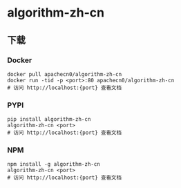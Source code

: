 # algorithm-zh-cn

## 下载

### Docker

```
docker pull apachecn0/algorithm-zh-cn
docker run -tid -p <port>:80 apachecn0/algorithm-zh-cn
# 访问 http://localhost:{port} 查看文档
```

### PYPI

```
pip install algorithm-zh-cn
algorithm-zh-cn <port>
# 访问 http://localhost:{port} 查看文档
```

### NPM

```
npm install -g algorithm-zh-cn
algorithm-zh-cn <port>
# 访问 http://localhost:{port} 查看文档
```